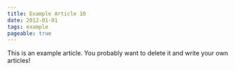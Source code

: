 ```yaml
---
title: Example Article 10
date: 2012-01-01
tags: example
pageable: true
---
```


This is an example article. You probably want to delete it and write your own articles!
